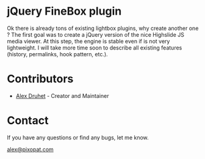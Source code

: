 jQuery FineBox plugin
=================================

Ok there is already tons of existing lightbox plugins, why create another one ? The first goal was to create a jQuery version of the nice Highslide JS media viewer. At this step, the engine is stable even if is not very lightweight. I will take more time soon to describe all existing features (history, permalinks, hook pattern, etc.).


Contributors
===========

 * [Alex Druhet](http://pixopat.com/) - Creator and Maintainer


Contact
============

If you have any questions or find any bugs, let me know.

alex@pixopat.com
